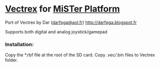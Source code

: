 # [Vectrex](https://en.wikipedia.org/wiki/Vectrex) for [MiSTer Platform](https://github.com/MiSTer-devel/Main_MiSTer/wiki)

Port of Vectrex by Dar (darfpga@aol.fr) http://darfpga.blogspot.fr

Supports both digital and analog joystick/gamepad

### Installation:
Copy the *.rbf file at the root of the SD card. Copy *.vec/*.bin files to Vectrex folder.
